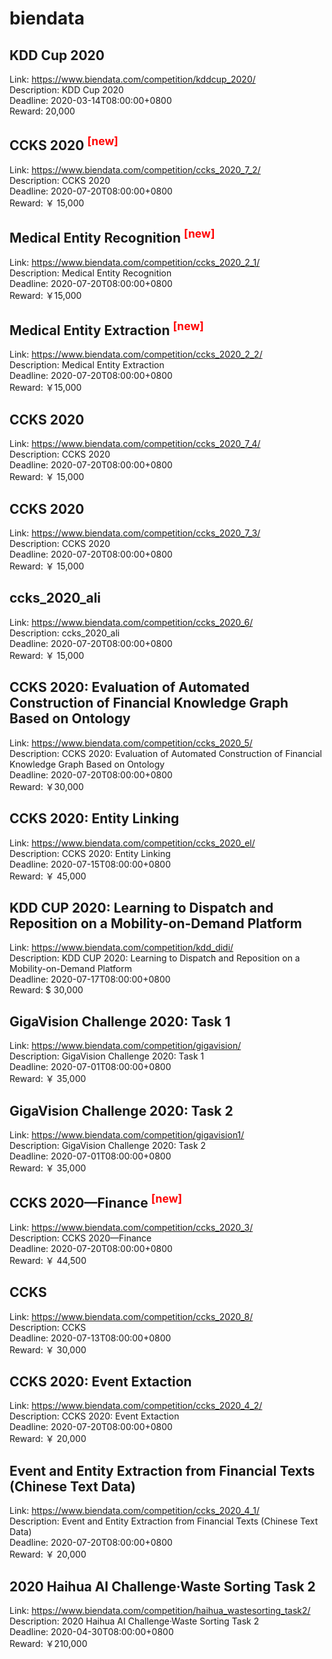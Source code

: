 # biendata



## KDD Cup 2020

Link: https://www.biendata.com/competition/kddcup_2020/  
Description: KDD Cup 2020  
Deadline: 2020-03-14T08:00:00+0800  
Reward: 20,000  


## CCKS 2020 <sup style="color:red">[new]<sup>  

Link: https://www.biendata.com/competition/ccks_2020_7_2/  
Description: CCKS 2020  
Deadline: 2020-07-20T08:00:00+0800  
Reward: ￥ 15,000  


## Medical Entity Recognition <sup style="color:red">[new]<sup>  

Link: https://www.biendata.com/competition/ccks_2020_2_1/  
Description: Medical Entity Recognition  
Deadline: 2020-07-20T08:00:00+0800  
Reward: ￥15,000  


## Medical Entity Extraction <sup style="color:red">[new]<sup>  

Link: https://www.biendata.com/competition/ccks_2020_2_2/  
Description: Medical Entity Extraction  
Deadline: 2020-07-20T08:00:00+0800  
Reward: ￥15,000  


## CCKS 2020

Link: https://www.biendata.com/competition/ccks_2020_7_4/  
Description: CCKS 2020  
Deadline: 2020-07-20T08:00:00+0800  
Reward: ￥ 15,000  


## CCKS 2020

Link: https://www.biendata.com/competition/ccks_2020_7_3/  
Description: CCKS 2020  
Deadline: 2020-07-20T08:00:00+0800  
Reward: ￥ 15,000  


## ccks_2020_ali

Link: https://www.biendata.com/competition/ccks_2020_6/  
Description: ccks_2020_ali  
Deadline: 2020-07-20T08:00:00+0800  
Reward: ￥ 15,000  


## CCKS 2020: Evaluation of Automated Construction of Financial Knowledge Graph Based on Ontology

Link: https://www.biendata.com/competition/ccks_2020_5/  
Description: CCKS 2020: Evaluation of Automated Construction of Financial Knowledge Graph Based on Ontology  
Deadline: 2020-07-20T08:00:00+0800  
Reward: ￥30,000  


## CCKS 2020: Entity Linking

Link: https://www.biendata.com/competition/ccks_2020_el/  
Description: CCKS 2020: Entity Linking  
Deadline: 2020-07-15T08:00:00+0800  
Reward: ￥ 45,000  


## KDD CUP 2020: Learning to Dispatch and Reposition on a Mobility-on-Demand Platform

Link: https://www.biendata.com/competition/kdd_didi/  
Description: KDD CUP 2020: Learning to Dispatch and Reposition on a Mobility-on-Demand Platform  
Deadline: 2020-07-17T08:00:00+0800  
Reward: $ 30,000  


## GigaVision Challenge 2020: Task 1

Link: https://www.biendata.com/competition/gigavision/  
Description: GigaVision Challenge 2020: Task 1  
Deadline: 2020-07-01T08:00:00+0800  
Reward: ￥ 35,000  


## GigaVision Challenge 2020: Task 2

Link: https://www.biendata.com/competition/gigavision1/  
Description: GigaVision Challenge 2020: Task 2  
Deadline: 2020-07-01T08:00:00+0800  
Reward: ￥ 35,000  


## CCKS 2020—Finance <sup style="color:red">[new]<sup>  

Link: https://www.biendata.com/competition/ccks_2020_3/  
Description: CCKS 2020—Finance  
Deadline: 2020-07-20T08:00:00+0800  
Reward: ￥ 44,500  


## CCKS

Link: https://www.biendata.com/competition/ccks_2020_8/  
Description: CCKS  
Deadline: 2020-07-13T08:00:00+0800  
Reward: ￥ 30,000  


## CCKS 2020: Event Extaction

Link: https://www.biendata.com/competition/ccks_2020_4_2/  
Description: CCKS 2020: Event Extaction  
Deadline: 2020-07-20T08:00:00+0800  
Reward: ￥ 20,000  


## Event and Entity Extraction from Financial Texts (Chinese Text Data)

Link: https://www.biendata.com/competition/ccks_2020_4_1/  
Description: Event and Entity Extraction from Financial Texts (Chinese Text Data)  
Deadline: 2020-07-20T08:00:00+0800  
Reward: ￥ 20,000  


## 2020 Haihua AI Challenge·Waste Sorting Task 2

Link: https://www.biendata.com/competition/haihua_wastesorting_task2/  
Description: 2020 Haihua AI Challenge·Waste Sorting Task 2  
Deadline: 2020-04-30T08:00:00+0800  
Reward: ￥210,000  

